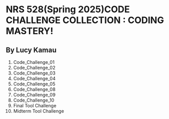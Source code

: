 # NRS 528(Spring 2025)CODE CHALLENGE COLLECTION : CODING MASTERY!

## By Lucy Kamau
1. Code_Challenge_01
2. Code_Challenge_02
3. Code_Challenge_03
4. Code_Challenge_04
5. Code_Challenge_05
6. Code_Challenge_08
7. Code_Challenge_09
8. Code_Challenge_10
9. Final Tool Challenge
10. Midterm Tool Challenge

